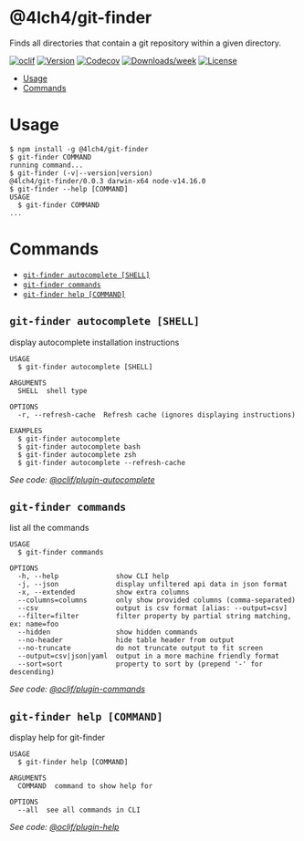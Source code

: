 @4lch4/git-finder
=================

Finds all directories that contain a git repository within a given directory.

[![oclif](https://img.shields.io/badge/cli-oclif-brightgreen.svg)](https://oclif.io)
[![Version](https://img.shields.io/npm/v/@4lch4/git-finder.svg)](https://npmjs.org/package/@4lch4/git-finder)
[![Codecov](https://codecov.io/gh/4lch4/git-finder/branch/master/graph/badge.svg)](https://codecov.io/gh/4lch4/git-finder)
[![Downloads/week](https://img.shields.io/npm/dw/@4lch4/git-finder.svg)](https://npmjs.org/package/@4lch4/git-finder)
[![License](https://img.shields.io/npm/l/@4lch4/git-finder.svg)](https://github.com/4lch4/git-finder/blob/master/package.json)

<!-- toc -->
* [Usage](#usage)
* [Commands](#commands)
<!-- tocstop -->
# Usage
<!-- usage -->
```sh-session
$ npm install -g @4lch4/git-finder
$ git-finder COMMAND
running command...
$ git-finder (-v|--version|version)
@4lch4/git-finder/0.0.3 darwin-x64 node-v14.16.0
$ git-finder --help [COMMAND]
USAGE
  $ git-finder COMMAND
...
```
<!-- usagestop -->
# Commands
<!-- commands -->
* [`git-finder autocomplete [SHELL]`](#git-finder-autocomplete-shell)
* [`git-finder commands`](#git-finder-commands)
* [`git-finder help [COMMAND]`](#git-finder-help-command)

## `git-finder autocomplete [SHELL]`

display autocomplete installation instructions

```
USAGE
  $ git-finder autocomplete [SHELL]

ARGUMENTS
  SHELL  shell type

OPTIONS
  -r, --refresh-cache  Refresh cache (ignores displaying instructions)

EXAMPLES
  $ git-finder autocomplete
  $ git-finder autocomplete bash
  $ git-finder autocomplete zsh
  $ git-finder autocomplete --refresh-cache
```

_See code: [@oclif/plugin-autocomplete](https://github.com/oclif/plugin-autocomplete/blob/v0.3.0/src/commands/autocomplete/index.ts)_

## `git-finder commands`

list all the commands

```
USAGE
  $ git-finder commands

OPTIONS
  -h, --help              show CLI help
  -j, --json              display unfiltered api data in json format
  -x, --extended          show extra columns
  --columns=columns       only show provided columns (comma-separated)
  --csv                   output is csv format [alias: --output=csv]
  --filter=filter         filter property by partial string matching, ex: name=foo
  --hidden                show hidden commands
  --no-header             hide table header from output
  --no-truncate           do not truncate output to fit screen
  --output=csv|json|yaml  output in a more machine friendly format
  --sort=sort             property to sort by (prepend '-' for descending)
```

_See code: [@oclif/plugin-commands](https://github.com/oclif/plugin-commands/blob/v1.3.0/src/commands/commands.ts)_

## `git-finder help [COMMAND]`

display help for git-finder

```
USAGE
  $ git-finder help [COMMAND]

ARGUMENTS
  COMMAND  command to show help for

OPTIONS
  --all  see all commands in CLI
```

_See code: [@oclif/plugin-help](https://github.com/oclif/plugin-help/blob/v3.2.2/src/commands/help.ts)_
<!-- commandsstop -->
